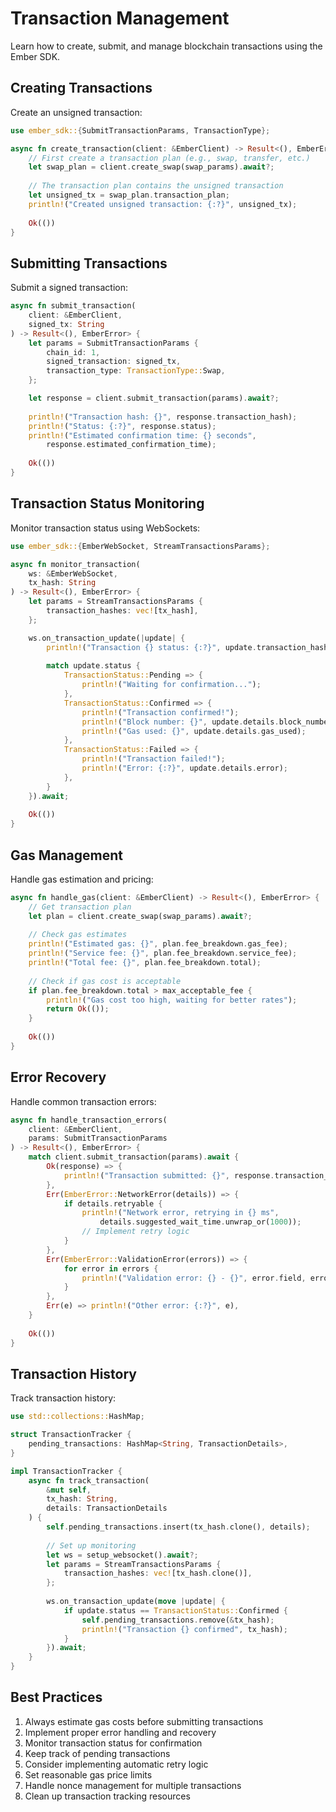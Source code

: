 # Transaction Management

Learn how to create, submit, and manage blockchain transactions using the Ember SDK.

## Creating Transactions

Create an unsigned transaction:

```rust
use ember_sdk::{SubmitTransactionParams, TransactionType};

async fn create_transaction(client: &EmberClient) -> Result<(), EmberError> {
    // First create a transaction plan (e.g., swap, transfer, etc.)
    let swap_plan = client.create_swap(swap_params).await?;
    
    // The transaction plan contains the unsigned transaction
    let unsigned_tx = swap_plan.transaction_plan;
    println!("Created unsigned transaction: {:?}", unsigned_tx);
    
    Ok(())
}
```

## Submitting Transactions

Submit a signed transaction:

```rust
async fn submit_transaction(
    client: &EmberClient,
    signed_tx: String
) -> Result<(), EmberError> {
    let params = SubmitTransactionParams {
        chain_id: 1,
        signed_transaction: signed_tx,
        transaction_type: TransactionType::Swap,
    };

    let response = client.submit_transaction(params).await?;
    
    println!("Transaction hash: {}", response.transaction_hash);
    println!("Status: {:?}", response.status);
    println!("Estimated confirmation time: {} seconds", 
        response.estimated_confirmation_time);
    
    Ok(())
}
```

## Transaction Status Monitoring

Monitor transaction status using WebSockets:

```rust
use ember_sdk::{EmberWebSocket, StreamTransactionsParams};

async fn monitor_transaction(
    ws: &EmberWebSocket,
    tx_hash: String
) -> Result<(), EmberError> {
    let params = StreamTransactionsParams {
        transaction_hashes: vec![tx_hash],
    };

    ws.on_transaction_update(|update| {
        println!("Transaction {} status: {:?}", update.transaction_hash, update.status);
        
        match update.status {
            TransactionStatus::Pending => {
                println!("Waiting for confirmation...");
            },
            TransactionStatus::Confirmed => {
                println!("Transaction confirmed!");
                println!("Block number: {}", update.details.block_number);
                println!("Gas used: {}", update.details.gas_used);
            },
            TransactionStatus::Failed => {
                println!("Transaction failed!");
                println!("Error: {:?}", update.details.error);
            },
        }
    }).await;
    
    Ok(())
}
```

## Gas Management

Handle gas estimation and pricing:

```rust
async fn handle_gas(client: &EmberClient) -> Result<(), EmberError> {
    // Get transaction plan
    let plan = client.create_swap(swap_params).await?;
    
    // Check gas estimates
    println!("Estimated gas: {}", plan.fee_breakdown.gas_fee);
    println!("Service fee: {}", plan.fee_breakdown.service_fee);
    println!("Total fee: {}", plan.fee_breakdown.total);
    
    // Check if gas cost is acceptable
    if plan.fee_breakdown.total > max_acceptable_fee {
        println!("Gas cost too high, waiting for better rates");
        return Ok(());
    }
    
    Ok(())
}
```

## Error Recovery

Handle common transaction errors:

```rust
async fn handle_transaction_errors(
    client: &EmberClient,
    params: SubmitTransactionParams
) -> Result<(), EmberError> {
    match client.submit_transaction(params).await {
        Ok(response) => {
            println!("Transaction submitted: {}", response.transaction_hash);
        },
        Err(EmberError::NetworkError(details)) => {
            if details.retryable {
                println!("Network error, retrying in {} ms", 
                    details.suggested_wait_time.unwrap_or(1000));
                // Implement retry logic
            }
        },
        Err(EmberError::ValidationError(errors)) => {
            for error in errors {
                println!("Validation error: {} - {}", error.field, error.message);
            }
        },
        Err(e) => println!("Other error: {:?}", e),
    }
    
    Ok(())
}
```

## Transaction History

Track transaction history:

```rust
use std::collections::HashMap;

struct TransactionTracker {
    pending_transactions: HashMap<String, TransactionDetails>,
}

impl TransactionTracker {
    async fn track_transaction(
        &mut self,
        tx_hash: String,
        details: TransactionDetails
    ) {
        self.pending_transactions.insert(tx_hash.clone(), details);
        
        // Set up monitoring
        let ws = setup_websocket().await?;
        let params = StreamTransactionsParams {
            transaction_hashes: vec![tx_hash.clone()],
        };
        
        ws.on_transaction_update(move |update| {
            if update.status == TransactionStatus::Confirmed {
                self.pending_transactions.remove(&tx_hash);
                println!("Transaction {} confirmed", tx_hash);
            }
        }).await;
    }
}
```

## Best Practices

1. Always estimate gas costs before submitting transactions
2. Implement proper error handling and recovery
3. Monitor transaction status for confirmation
4. Keep track of pending transactions
5. Consider implementing automatic retry logic
6. Set reasonable gas price limits
7. Handle nonce management for multiple transactions
8. Clean up transaction tracking resources 